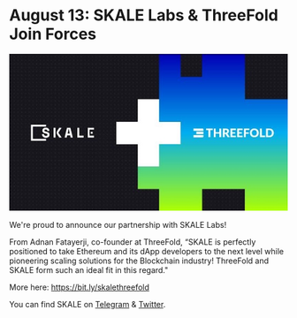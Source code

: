 # August 13: SKALE Labs & ThreeFold Join Forces

![](img/skalethreefold.jpg)

We're proud to announce our partnership with SKALE Labs!

From Adnan Fatayerji, co-founder at ThreeFold, “SKALE is perfectly positioned to take Ethereum and its dApp developers to the next level while pioneering scaling solutions for the Blockchain industry! ThreeFold and SKALE form such an ideal fit in this regard."

More here: https://bit.ly/skalethreefold

You can find SKALE on [Telegram](https://t.me/skaleofficial) & [Twitter](https://twitter.com/skalenetwork).